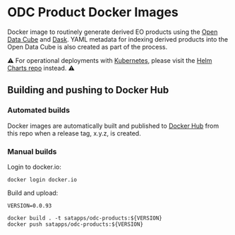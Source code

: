 # ODC Product Docker Images

Docker image to routinely generate derived EO products using the [Open Data Cube](https://www.opendatacube.org/) and [Dask](https://dask.org/). YAML metadata for indexing derived products into the Open Data Cube is also created as part of the process.

:warning: For operational deployments with [Kubernetes](https://kubernetes.io/), please visit the [Helm Charts repo](https://github.com/SatelliteApplicationsCatapult/helm-charts) instead. :warning:

## Building and pushing to Docker Hub

### Automated builds

Docker images are automatically built and published to [Docker Hub](https://hub.docker.com/u/satapps) from this repo when a release tag, x.y.z, is created.

### Manual builds

Login to docker.io:

```
docker login docker.io
```

Build and upload:

```
VERSION=0.0.93

docker build . -t satapps/odc-products:${VERSION}
docker push satapps/odc-products:${VERSION}
```
